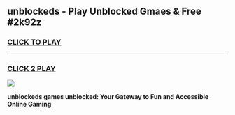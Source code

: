 
## unblockeds - Play Unblocked Gmaes & Free #2k92z
<h3>
<a href="https://news.freeplayer.one?title=unblockeds&ref=03M">CLICK TO PLAY</a></h3>
<hr>

<h3>
<a href="https://news.freeplayer.one?title=unblockeds&ref=03M">CLICK 2 PLAY</a>
  
</h3>

<a href="https://news.freeplayer.one?title=unblockeds&ref=03M"><img src="https://clearcache.store/games.png"></a>


**unblockeds games unblocked: Your Gateway to Fun and Accessible Online Gaming**
